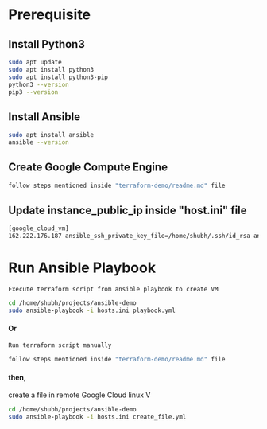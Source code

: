# Prerequisite

## Install Python3
```bash
sudo apt update
sudo apt install python3
sudo apt install python3-pip
python3 --version
pip3 --version
```
## Install Ansible
```bash
sudo apt install ansible
ansible --version
```

## Create Google Compute Engine 
```bash
follow steps mentioned inside "terraform-demo/readme.md" file
```

## Update instance_public_ip inside "host.ini" file
```bash
[google_cloud_vm]
162.222.176.187 ansible_ssh_private_key_file=/home/shubh/.ssh/id_rsa ansible_user=shubh
```

# Run Ansible Playbook
`
Execute terraform script from ansible playbook to create VM
`
```bash
cd /home/shubh/projects/ansible-demo
sudo ansible-playbook -i hosts.ini playbook.yml
```
#### Or
`
Run terraform script manually
`
```bash
follow steps mentioned inside "terraform-demo/readme.md" file
```

#### then, 
create a file in remote Google Cloud linux V
```bash
cd /home/shubh/projects/ansible-demo
sudo ansible-playbook -i hosts.ini create_file.yml
```
